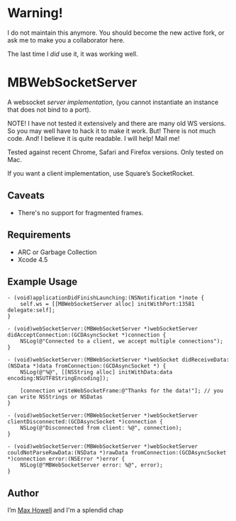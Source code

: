 Warning!
========
I do not maintain this anymore. You should become the new active fork, or ask
me to make you a collaborator here.

The last time I *did* use it, it was working well.

MBWebSocketServer
=================
A websocket *server implementation*, (you cannot instantiate an instance that
does not bind to a port).

NOTE! I have not tested it extensively and there are many old WS versions. So
you may well have to hack it to make it work. But! There is not much code.
And! I believe it is quite readable. I will help! Mail me!

Tested against recent Chrome, Safari and Firefox versions. Only tested on Mac.

If you want a client implementation, use Square’s SocketRocket.

Caveats
-------
* There's no support for fragmented frames.

Requirements
------------
* ARC or Garbage Collection
* Xcode 4.5

Example Usage
-------------
```objc
- (void)applicationDidFinishLaunching:(NSNotification *)note {
    self.ws = [[MBWebSocketServer alloc] initWithPort:13581 delegate:self];
}

- (void)webSocketServer:(MBWebSocketServer *)webSocketServer didAcceptConnection:(GCDAsyncSocket *)connection {
    NSLog(@"Connected to a client, we accept multiple connections");
}

- (void)webSocketServer:(MBWebSocketServer *)webSocket didReceiveData:(NSData *)data fromConnection:(GCDAsyncSocket *) {
    NSLog(@"%@", [[NSString alloc] initWithData:data encoding:NSUTF8StringEncoding]);

    [connection writeWebSocketFrame:@"Thanks for the data!"]; // you can write NSStrings or NSDatas
}

- (void)webSocketServer:(MBWebSocketServer *)webSocketServer clientDisconnected:(GCDAsyncSocket *)connection {
    NSLog(@"Disconnected from client: %@", connection);
}

- (void)webSocketServer:(MBWebSocketServer *)webSocketServer couldNotParseRawData:(NSData *)rawData fromConnection:(GCDAsyncSocket *)connection error:(NSError *)error {
    NSLog(@"MBWebSocketServer error: %@", error);
}

```


Author
------
I’m [Max Howell][mxcl] and I'm a splendid chap

[mxcl]:http://twitter.com/mxcl
